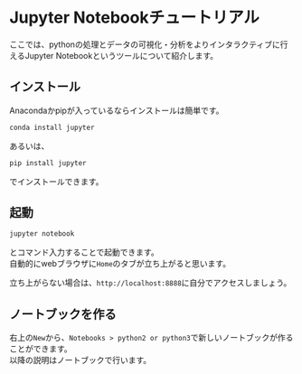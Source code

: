 # Jupyter Notebookチュートリアル
ここでは、pythonの処理とデータの可視化・分析をよりインタラクティブに行えるJupyter Notebookというツールについて紹介します。

## インストール
Anacondaかpipが入っているならインストールは簡単です。
```bash
conda install jupyter
```
あるいは、
```bash
pip install jupyter
```
でインストールできます。

## 起動
```bash
jupyter notebook
```
とコマンド入力することで起動できます。  
自動的にwebブラウザに`Home`のタブが立ち上がると思います。

立ち上がらない場合は、`http://localhost:8888`に自分でアクセスしましょう。

## ノートブックを作る
右上の`New`から、`Notebooks > python2 or python3`で新しいノートブックが作ることができます。  
以降の説明はノートブックで行います。